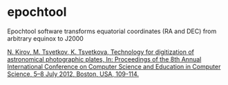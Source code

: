epochtool
=========

Epochtool software transforms equatorial coordinates (RA and DEC) from arbitrary equinox to J2000

[N. Kirov, M. Tsvetkov, K. Tsvetkova, Technology for digitization of astronomical photographic plates, In: Proceedings of the 8th Annual International Conference on Computer Science and Education in Computer Science, 5–8 July 2012, Boston, USA, 109-114.](http://nikolay.kirov.be/zip/nkirov_boston_updated.pdf)

